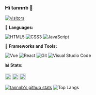 ### Hi tannnb 👋

[![visitors](https://visitor-badge.glitch.me/badge?page_id=tannnb.tannnb)](https://github.com/tannnb)

**🚀 Languages:**

![HTML5](http://img.shields.io/badge/HTML5-E34F26?style=for-the-badge&logo=HTML5&logoColor=fff)
![CSS3](http://img.shields.io/badge/CSS3-1572B6?style=for-the-badge&logo=CSS3&logoColor=fff)
![JavaScript](http://img.shields.io/badge/JavaScript-F7DF1E?style=for-the-badge&logo=JavaScript&logoColor=333)

**🔧 Frameworks and Tools:**

![Vue](http://img.shields.io/badge/Vue-4FC08D?style=for-the-badge&logo=Vue.js&logoColor=fff)
![React](http://img.shields.io/badge/React-61DAFB?style=for-the-badge&logo=React&logoColor=333)
![Git](http://img.shields.io/badge/Git-F05032?style=for-the-badge&logo=Git&logoColor=fff)
![Visual Studio Code](http://img.shields.io/badge/VS%20CODE-007ACC?style=for-the-badge&logo=Visual%20Studio%20Code&logoColor=fff)


**📊 Stats:**

<code><img height="20" src="https://raw.github.com/github/explore/80688e429a7d4ef2fca1e82350fe8e3517d3494d/topics/javascript/javascript.png"></code>
<code><img height="20" src="https://raw.github.com/github/explore/80688e429a7d4ef2fca1e82350fe8e3517d3494d/topics/vue/vue.png"></code>
<code><img height="20" src="https://raw.github.com/github/explore/80688e429a7d4ef2fca1e82350fe8e3517d3494d/topics/react/react.png"></code>

[![tannnb's github stats](https://github-readme-stats.vercel.app/api?username=tannnb&show_icons=true&hide_title=hide_title)](https://github.com/anuraghazra/github-readme-stats)
![Top Langs](https://github-readme-stats.vercel.app/api/top-langs/?username=tannnb&layout=compact)
